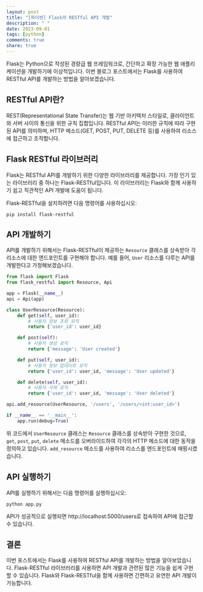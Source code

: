 ```yaml
---
layout: post
title: "[파이썬] Flask의 RESTful API 개발"
description: " "
date: 2023-09-01
tags: [python]
comments: true
share: true
---
```


Flask는 Python으로 작성된 경량급 웹 프레임워크로, 간단하고 확장 가능한 웹 애플리케이션을 개발하기에 이상적입니다. 이번 블로그 포스트에서는 Flask를 사용하여 RESTful API를 개발하는 방법을 알아보겠습니다.

## RESTful API란?

REST(Representational State Transfer)는 웹 기반 아키텍처 스타일로, 클라이언트와 서버 사이의 통신을 위한 규칙 집합입니다. RESTful API는 이러한 규칙에 따라 구현된 API를 의미하며, HTTP 메소드(GET, POST, PUT, DELETE 등)를 사용하여 리소스에 접근하고 조작합니다.

## Flask RESTful 라이브러리

Flask는 RESTful API를 개발하기 위한 다양한 라이브러리를 제공합니다. 가장 인기 있는 라이브러리 중 하나는 Flask-RESTful입니다. 이 라이브러리는 Flask와 함께 사용하기 쉽고 직관적인 API 개발에 도움이 됩니다.

Flask-RESTful을 설치하려면 다음 명령어를 사용하십시오:

```shell
pip install flask-restful
```

## API 개발하기

API를 개발하기 위해서는 Flask-RESTful이 제공하는 `Resource` 클래스를 상속받아 각 리소스에 대한 엔드포인트를 구현해야 합니다. 예를 들어, `User` 리소스를 다루는 API를 개발한다고 가정해보겠습니다.

```python
from flask import Flask
from flask_restful import Resource, Api

app = Flask(__name__)
api = Api(app)

class UserResource(Resource):
    def get(self, user_id):
        # 사용자 정보 조회 로직
        return {'user_id': user_id}

    def post(self):
        # 사용자 생성 로직
        return {'message': 'User created'}

    def put(self, user_id):
        # 사용자 정보 업데이트 로직
        return {'user_id': user_id, 'message': 'User updated'}

    def delete(self, user_id):
        # 사용자 삭제 로직
        return {'user_id': user_id, 'message': 'User deleted'}

api.add_resource(UserResource, '/users', '/users/<int:user_id>')

if __name__ == '__main__':
    app.run(debug=True)
```

위 코드에서 `UserResource` 클래스는 `Resource` 클래스를 상속받아 구현한 것으로, `get`, `post`, `put`, `delete` 메소드를 오버라이드하여 각각의 HTTP 메소드에 대한 동작을 정의하고 있습니다. `add_resource` 메소드를 사용하여 리소스를 엔드포인트에 매핑시켰습니다.

## API 실행하기

API를 실행하기 위해서는 다음 명령어를 실행하십시오:

```shell
python app.py
```

API가 성공적으로 실행되면 http://localhost:5000/users로 접속하여 API에 접근할 수 있습니다.

## 결론

이번 포스트에서는 Flask를 사용하여 RESTful API를 개발하는 방법을 알아보았습니다. Flask-RESTful 라이브러리를 사용하면 API 개발과 관련된 많은 기능을 쉽게 구현할 수 있습니다. Flask와 Flask-RESTful을 함께 사용하면 간편하고 유연한 API 개발이 가능합니다.